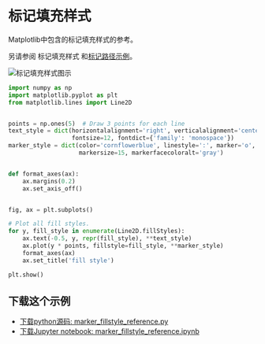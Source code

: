 # 标记填充样式

Matplotlib中包含的标记填充样式的参考。

另请参阅 标记填充样式 和[标记路径示例](https://matplotlib.org/gallery/shapes_and_collections/marker_path.html)。

![标记填充样式图示](https://matplotlib.org/_images/sphx_glr_marker_fillstyle_reference_001.png)

```python
import numpy as np
import matplotlib.pyplot as plt
from matplotlib.lines import Line2D


points = np.ones(5)  # Draw 3 points for each line
text_style = dict(horizontalalignment='right', verticalalignment='center',
                  fontsize=12, fontdict={'family': 'monospace'})
marker_style = dict(color='cornflowerblue', linestyle=':', marker='o',
                    markersize=15, markerfacecoloralt='gray')


def format_axes(ax):
    ax.margins(0.2)
    ax.set_axis_off()


fig, ax = plt.subplots()

# Plot all fill styles.
for y, fill_style in enumerate(Line2D.fillStyles):
    ax.text(-0.5, y, repr(fill_style), **text_style)
    ax.plot(y * points, fillstyle=fill_style, **marker_style)
    format_axes(ax)
    ax.set_title('fill style')

plt.show()
```

## 下载这个示例

- [下载python源码: marker_fillstyle_reference.py](https://matplotlib.org/_downloads/marker_fillstyle_reference.py)
- [下载Jupyter notebook: marker_fillstyle_reference.ipynb](https://matplotlib.org/_downloads/marker_fillstyle_reference.ipynb)